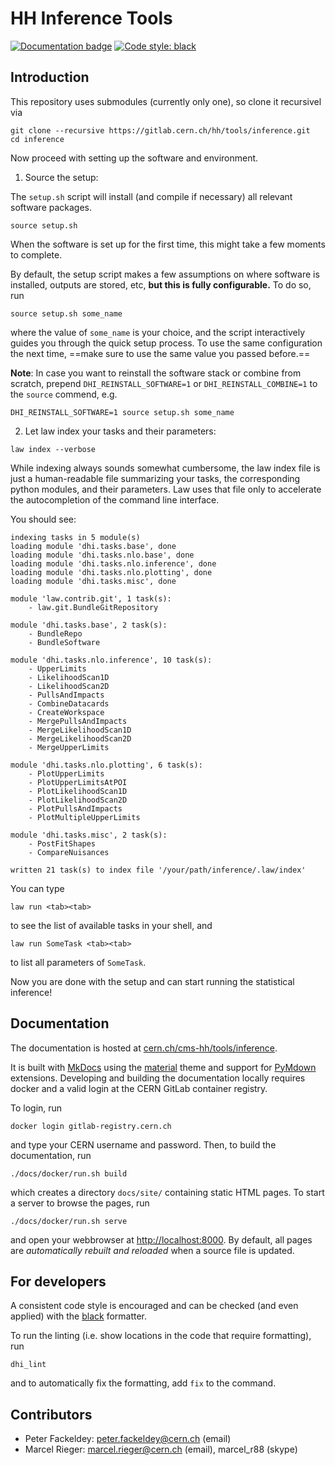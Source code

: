 # HH Inference Tools

[![Documentation badge](https://img.shields.io/badge/Documentation-passing-brightgreen)](http://cms-hh.web.cern.ch/cms-hh/tools/inference/index.html) [![Code style: black](https://img.shields.io/badge/code%20style-black-000000.svg)](https://github.com/psf/black)

## Introduction

This repository uses submodules (currently only one), so clone it recursivel via

```shell
git clone --recursive https://gitlab.cern.ch/hh/tools/inference.git
cd inference
```

Now proceed with setting up the software and environment.

1. Source the setup:

The `setup.sh` script will install (and compile if necessary) all relevant software packages.

```shell
source setup.sh
```

When the software is set up for the first time, this might take a few moments to complete.

By default, the setup script makes a few assumptions on where software is installed, outputs are stored, etc, **but this is fully configurable.**
To do so, run

```shell
source setup.sh some_name
```

where the value of `some_name` is your choice, and the script interactively guides you through the quick setup process.
To use the same configuration the next time, ==make sure to use the same value you passed before.==

**Note**: In case you want to reinstall the software stack or combine from scratch, prepend `DHI_REINSTALL_SOFTWARE=1` or `DHI_REINSTALL_COMBINE=1` to the `source` commend, e.g.

```shell
DHI_REINSTALL_SOFTWARE=1 source setup.sh some_name
```


2. Let law index your tasks and their parameters:

```shell
law index --verbose
```

While indexing always sounds somewhat cumbersome, the law index file is just a human-readable file summarizing your tasks, the corresponding python modules, and their parameters.
Law uses that file only to accelerate the autocompletion of the command line interface.

You should see:

```shell
indexing tasks in 5 module(s)
loading module 'dhi.tasks.base', done
loading module 'dhi.tasks.nlo.base', done
loading module 'dhi.tasks.nlo.inference', done
loading module 'dhi.tasks.nlo.plotting', done
loading module 'dhi.tasks.misc', done

module 'law.contrib.git', 1 task(s):
    - law.git.BundleGitRepository

module 'dhi.tasks.base', 2 task(s):
    - BundleRepo
    - BundleSoftware

module 'dhi.tasks.nlo.inference', 10 task(s):
    - UpperLimits
    - LikelihoodScan1D
    - LikelihoodScan2D
    - PullsAndImpacts
    - CombineDatacards
    - CreateWorkspace
    - MergePullsAndImpacts
    - MergeLikelihoodScan1D
    - MergeLikelihoodScan2D
    - MergeUpperLimits

module 'dhi.tasks.nlo.plotting', 6 task(s):
    - PlotUpperLimits
    - PlotUpperLimitsAtPOI
    - PlotLikelihoodScan1D
    - PlotLikelihoodScan2D
    - PlotPullsAndImpacts
    - PlotMultipleUpperLimits

module 'dhi.tasks.misc', 2 task(s):
    - PostFitShapes
    - CompareNuisances

written 21 task(s) to index file '/your/path/inference/.law/index'
```

You can type

```shell
law run <tab><tab>
```

to see the list of available tasks in your shell, and

```shell
law run SomeTask <tab><tab>
```

to list all parameters of `SomeTask`.

Now you are done with the setup and can start running the statistical inference!


## Documentation

The documentation is hosted at [cern.ch/cms-hh/tools/inference](https://cern.ch/cms-hh/tools/inference).

It is built with [MkDocs](https://www.mkdocs.org) using the [material](https://squidfunk.github.io/mkdocs-material) theme and support for [PyMdown](https://facelessuser.github.io/pymdown-extensions) extensions.
Developing and building the documentation locally requires docker and a valid login at the CERN GitLab container registry.

To login, run

```shell
docker login gitlab-registry.cern.ch
```

and type your CERN username and password.
Then, to build the documentation, run

```shell
./docs/docker/run.sh build
```

which creates a directory `docs/site/` containing static HTML pages.
To start a server to browse the pages, run

```shell
./docs/docker/run.sh serve
```

and open your webbrowser at [http://localhost:8000](http://localhost:8000).
By default, all pages are *automatically rebuilt and reloaded* when a source file is updated.


## For developers

A consistent code style is encouraged and can be checked (and even applied) with the [black](https://github.com/psf/black) formatter.

To run the linting (i.e. show locations in the code that require formatting), run

```shell
dhi_lint
```

and to automatically fix the formatting, add `fix` to the command.


## Contributors

- Peter Fackeldey: peter.fackeldey@cern.ch (email)
- Marcel Rieger: marcel.rieger@cern.ch (email), marcel_r88 (skype)
